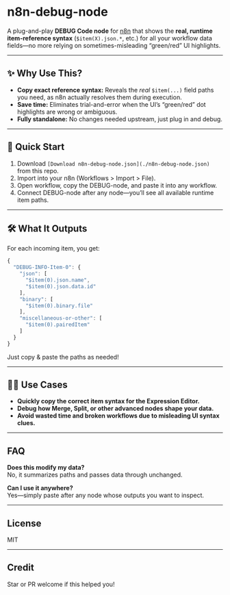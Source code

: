 # n8n-debug-node

A plug-and-play **DEBUG Code node** for [n8n](https://n8n.io) that shows the **real, runtime item-reference syntax** (`$item(X).json.*`, etc.) for all your workflow data fields—no more relying on sometimes-misleading “green/red” UI highlights.

---

## ✨ Why Use This?

- **Copy exact reference syntax:** Reveals the *real* `$item(...)` field paths you need, as n8n actually resolves them during execution.
- **Save time:** Eliminates trial-and-error when the UI’s “green/red” dot highlights are wrong or ambiguous.
- **Fully standalone:** No changes needed upstream, just plug in and debug.

---

## 🚀 Quick Start

1. Download `[Download n8n-debug-node.json](./n8n-debug-node.json)` from this repo.
2. Import into your n8n (Workflows > Import > File).
3. Open workflow, copy the DEBUG-node, and paste it into any workflow.
4. Connect DEBUG-node after any node—you’ll see all available runtime item paths.

---

## 🛠️ What It Outputs

For each incoming item, you get:

```javascript
{
  "DEBUG-INFO-Item-0": {
    "json": [
      "$item(0).json.name",
      "$item(0).json.data.id"
    ],
    "binary": [
      "$item(0).binary.file"
    ],
    "miscellaneous-or-other": [
      "$item(0).pairedItem"
    ]
  }
}
```

Just copy & paste the paths as needed!

---

## 👩‍💻 Use Cases

- **Quickly copy the correct item syntax for the Expression Editor.**
- **Debug how Merge, Split, or other advanced nodes shape your data.**
- **Avoid wasted time and broken workflows due to misleading UI syntax clues.**

---

## FAQ

**Does this modify my data?**  
No, it summarizes paths and passes data through unchanged.

**Can I use it anywhere?**  
Yes—simply paste after any node whose outputs you want to inspect.

---

## License

MIT

---

## Credit

Star or PR welcome if this helped you!
